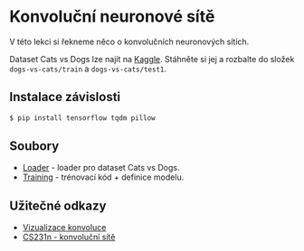 # Konvoluční neuronové sítě
V této lekci si řekneme něco o konvolučních neuronových sítích.

Dataset Cats vs Dogs lze najít na [Kaggle](https://www.kaggle.com/c/dogs-vs-cats). Stáhněte si jej
a rozbalte do složek `dogs-vs-cats/train` a `dogs-vs-cats/test1`.

## Instalace závislosti
```bash
$ pip install tensorflow tqdm pillow
```

## Soubory
- [Loader](loader.py) - loader pro dataset Cats vs Dogs.
- [Training](train.py) - trénovací kód + definice modelu.

## Užitečné odkazy
- [Vizualizace konvoluce](https://ezyang.github.io/convolution-visualizer/)
- [CS231n - konvoluční sítě](https://cs231n.github.io/convolutional-networks/)
